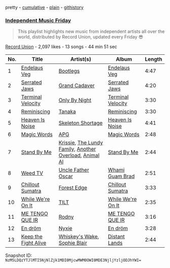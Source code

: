 pretty - [cumulative](/playlists/cumulative/3PF0U9lqNSODHjJq28lmvA.md) - [plain](/playlists/plain/3PF0U9lqNSODHjJq28lmvA) - [githistory](https://github.githistory.xyz/mackorone/spotify-playlist-archive/blob/main/playlists/plain/3PF0U9lqNSODHjJq28lmvA)

### [Independent Music Friday](https://open.spotify.com/playlist/3PF0U9lqNSODHjJq28lmvA)

> This playlist highlights new music from independent artists all over the world, distributed by Record Union, updated every Friday 😎

[Record Union](https://open.spotify.com/user/recordunion) - 2,097 likes - 13 songs - 44 min 51 sec

| No. | Title | Artist(s) | Album | Length |
|---|---|---|---|---|
| 1 | [Endelaus Veg](https://open.spotify.com/track/3I2s2aMjP6zObtNq4mpuI4) | [Bootlegs](https://open.spotify.com/artist/06NpyvDgWUFo5YPdLkRZp3) | [Endelaus Veg](https://open.spotify.com/album/4SKTLQongv0eFc3Om0xxec) | 4:47 |
| 2 | [Serrated Jaws](https://open.spotify.com/track/0gyOBgNqhNNVUd69XIeXzx) | [Grand Cadaver](https://open.spotify.com/artist/6K520oxrZlHZC5MSALzFZC) | [Serrated Jaws](https://open.spotify.com/album/7INxnrC3ZAWEO5kLwkDBy7) | 4:20 |
| 3 | [Terminal Velocity](https://open.spotify.com/track/40feYW0541aw32cHHmhXCm) | [Only By Night](https://open.spotify.com/artist/0oEQuhufOFE2MLw8bW9E4i) | [Terminal Velocity](https://open.spotify.com/album/5WWHTkPwWc4hDojEuMBdQY) | 3:30 |
| 4 | [Reminiscing](https://open.spotify.com/track/2WX93lwyQOS0Cl7lXdJ7uU) | [Tanaka](https://open.spotify.com/artist/2jKPaC2ezYgEFsMBScc1mH) | [Reminiscing](https://open.spotify.com/album/5VV7wRhx2WljCEzzuNizkM) | 3:30 |
| 5 | [Heaven Is Noise](https://open.spotify.com/track/78UB6Pj551OsTxqCeFqZXv) | [Skeleton Shortage](https://open.spotify.com/artist/2uEb2qRHEXTuLcZPb5l63e) | [Heaven Is Noise](https://open.spotify.com/album/2HHAoBXw4HXREWhv6oLmqR) | 4:41 |
| 6 | [Magic Words](https://open.spotify.com/track/2X06KZ11o9D08owHs2pO0z) | [APG](https://open.spotify.com/artist/43WWpQzBvWugFPxprqm1Z7) | [Magic Words](https://open.spotify.com/album/7aJP5myrQwY2qlxUGpPoPY) | 2:48 |
| 7 | [Stand By Me](https://open.spotify.com/track/33LaFP8eNi0hZEwSDVpCLa) | [Krissie](https://open.spotify.com/artist/4H5pk9gnVCiVIXuh6cGNdM), [The Lundy Family](https://open.spotify.com/artist/5bM6pUB6wgmsWaLS9y2ajp), [Another Overload](https://open.spotify.com/artist/2v3S7Ub3u6Zs3hNu8Hq6Yw), [Animal Al](https://open.spotify.com/artist/2V267Zdwe3Wm40XdvY9LQJ) | [Stand By Me](https://open.spotify.com/album/7qU3W6roTxZ5KBf5QqTLDK) | 2:44 |
| 8 | [Weed TV](https://open.spotify.com/track/5LgGDkgCzNzOFBBNwrfMg9) | [Uncle Father Oscar](https://open.spotify.com/artist/6wAfUy9tcrA7MLqAbzCf2h) | [Whami Guam Brad](https://open.spotify.com/album/2UeqEDbvZaQ1rzfd7UMlu2) | 2:51 |
| 9 | [Chillout Sumatra](https://open.spotify.com/track/5yLskZtctTfIf0OmDUqsVP) | [Forest Edge](https://open.spotify.com/artist/6ID6yxO713Bx1rOmwNjLyI) | [Chillout Sumatra](https://open.spotify.com/album/0hFnGELYJ0eENtuH5ooSnU) | 3:33 |
| 10 | [While We're On It](https://open.spotify.com/track/5Ci1oEOBYJx4rbnlCLHZcn) | [TILT](https://open.spotify.com/artist/4ifaahwu79ZwKXA2WmsfMj) | [While We're On It](https://open.spotify.com/album/4L753c23ko1Vfnl6Ty2GET) | 2:35 |
| 11 | [ME TENGO QUE IR](https://open.spotify.com/track/0QilGvc2ukisHFbG80BlbU) | [Rodny](https://open.spotify.com/artist/4wbDY8PL52OgD6HSeiGa6C) | [ME TENGO QUE IR](https://open.spotify.com/album/1hkUWyUzkmuEauNuRwKbUV) | 3:16 |
| 12 | [En dröm](https://open.spotify.com/track/3Eqc20FVhkUXAh7T70qZZH) | [Nyxie](https://open.spotify.com/artist/2oC7B4aRH9IcKyn5ltxRoQ) | [En dröm](https://open.spotify.com/album/1hBo7nqgqXRrzFnMJJnx22) | 3:28 |
| 13 | [Keep the Fight Alive](https://open.spotify.com/track/0GN9C8sjhNj19EbyvcHWoI) | [Whiskey's Wake](https://open.spotify.com/artist/1rNu83JCEN6NnRXmSMZrci), [Sophie Blair](https://open.spotify.com/artist/66vUjZhH2eD9vWzWgQsYbT) | [Distant Lands](https://open.spotify.com/album/6H7lhn9T6mnBqzfeKdA2VG) | 2:44 |

Snapshot ID: `NzM5LDQzYTJlMTI5NjNlZjk1MDI0MjcwMWM0OWI0MDE3NjljYzljODJhYWI=`
